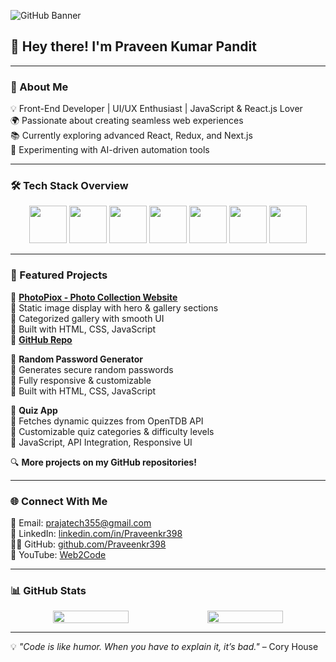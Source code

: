 ![GitHub Banner](https://github.com/user-attachments/assets/881608c6-fbee-41ff-b268-d8b2b7e8c03b)

## 👋 Hey there! I'm Praveen Kumar Pandit  

---  

### 🚀 About Me  
💡 Front-End Developer | UI/UX Enthusiast | JavaScript & React.js Lover  
🌍 Passionate about creating seamless web experiences  
📚 Currently exploring advanced React, Redux, and Next.js  
🤖 Experimenting with AI-driven automation tools  

---  

### 🛠 Tech Stack Overview  
<div align="center">
  <img src="https://img.shields.io/badge/-HTML5-E34F26?style=for-the-badge&logo=html5&logoColor=white" width="60" height="60"/>
  <img src="https://img.shields.io/badge/-CSS3-1572B6?style=for-the-badge&logo=css3&logoColor=white" width="60" height="60"/>
  <img src="https://img.shields.io/badge/-JavaScript-F7DF1E?style=for-the-badge&logo=javascript&logoColor=black" width="60" height="60"/>
  <img src="https://img.shields.io/badge/-React-61DAFB?style=for-the-badge&logo=react&logoColor=black" width="60" height="60"/>
  <img src="https://img.shields.io/badge/-Redux-764ABC?style=for-the-badge&logo=redux&logoColor=white" width="60" height="60"/>
  <img src="https://img.shields.io/badge/-TailwindCSS-38B2AC?style=for-the-badge&logo=tailwind-css&logoColor=white" width="60" height="60"/>
  <img src="https://img.shields.io/badge/-Bootstrap-7952B3?style=for-the-badge&logo=bootstrap&logoColor=white" width="60" height="60"/>
</div>

---  

### 📂 Featured Projects  

🚀 **[PhotoPiox - Photo Collection Website](https://praveenkr398.github.io/PhotoPioX_PhotoCollection_Website/)**  
📌 Static image display with hero & gallery sections  
📌 Categorized gallery with smooth UI  
📌 Built with HTML, CSS, JavaScript  
🔗 **[GitHub Repo](https://github.com/Praveenkr398/PhotoPioX_PhotoCollection_Website)**  

🎯 **Random Password Generator**  
📌 Generates secure random passwords  
📌 Fully responsive & customizable  
📌 Built with HTML, CSS, JavaScript  

📝 **Quiz App**  
📌 Fetches dynamic quizzes from OpenTDB API  
📌 Customizable quiz categories & difficulty levels  
📌 JavaScript, API Integration, Responsive UI  

🔍 **More projects on my GitHub repositories!**  

---  

### 🌐 Connect With Me  
📧 Email: [prajatech355@gmail.com](mailto:prajatech355@gmail.com)  
💼 LinkedIn: [linkedin.com/in/Praveenkr398](https://www.linkedin.com/in/Praveenkr398)  
👨‍💻 GitHub: [github.com/Praveenkr398](https://github.com/Praveenkr398)  
🎥 YouTube: [Web2Code](https://www.youtube.com/@Web2Code)  

---  

### 📊 GitHub Stats  
<div align="center" style="display: flex; flex-wrap: wrap; justify-content: center;">  
  <img src="https://github-readme-stats.vercel.app/api?username=Praveenkr398&show_icons=true&theme=radical" width="49%"/>  
  <img src="https://github-readme-stats.vercel.app/api/top-langs/?username=Praveenkr398&layout=compact&theme=radical" width="49%"/>  
</div>  

---  

💡 *"Code is like humor. When you have to explain it, it’s bad."* – Cory House
